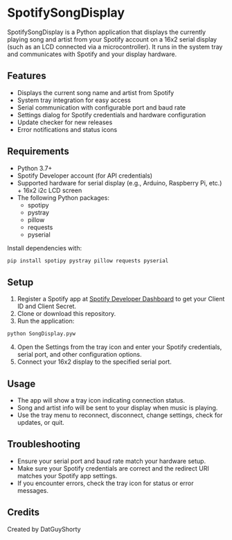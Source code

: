 # SpotifySongDisplay

SpotifySongDisplay is a Python application that displays the currently playing song and artist from your Spotify account on a 16x2 serial display (such as an LCD connected via a microcontroller). It runs in the system tray and communicates with Spotify and your display hardware.

## Features

- Displays the current song name and artist from Spotify
- System tray integration for easy access
- Serial communication with configurable port and baud rate
- Settings dialog for Spotify credentials and hardware configuration
- Update checker for new releases
- Error notifications and status icons

## Requirements

- Python 3.7+
- Spotify Developer account (for API credentials)
- Supported hardware for serial display (e.g., Arduino, Raspberry Pi, etc.) + 16x2 i2c LCD screen
- The following Python packages:
  - spotipy
  - pystray
  - pillow
  - requests
  - pyserial

Install dependencies with:

```sh
pip install spotipy pystray pillow requests pyserial
```

## Setup

1. Register a Spotify app at [Spotify Developer Dashboard](https://developer.spotify.com/dashboard/applications) to get your Client ID and Client Secret.
2. Clone or download this repository.
3. Run the application:

```sh
python SongDisplay.pyw
```

4. Open the Settings from the tray icon and enter your Spotify credentials, serial port, and other configuration options.
5. Connect your 16x2 display to the specified serial port.

## Usage

- The app will show a tray icon indicating connection status.
- Song and artist info will be sent to your display when music is playing.
- Use the tray menu to reconnect, disconnect, change settings, check for updates, or quit.

## Troubleshooting

- Ensure your serial port and baud rate match your hardware setup.
- Make sure your Spotify credentials are correct and the redirect URI matches your Spotify app settings.
- If you encounter errors, check the tray icon for status or error messages.


## Credits

Created by DatGuyShorty

